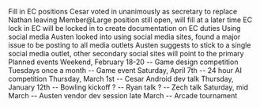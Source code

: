 Fill in EC positions
Cesar voted in unanimously as secretary to replace Nathan leaving
Member@Large position still open, will fill at a later time
EC lock in
EC will be locked in to create documentation on EC duties
Using social media
Austen looked into using social media sites, found a major issue to be posting to all media outlets
Austen suggests to stick to a single social media outlet, other secondary social sites will point to the primary
Planned events
Weekend, February 18-20 -- Game design competition
Tuesdays once a month -- Game event
Saturday, April 7th -- 24 hour AI competition
Thursday, March 1st -- Cesar Android dev talk
Thursday, January 12th -- Bowling kickoff
? -- Ryan talk
? -- Zech talk
Saturday, mid March -- Austen vendor dev session
late March -- Arcade tournament